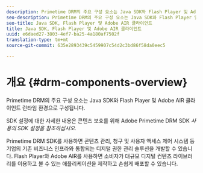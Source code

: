 ```yaml
---
description: Primetime DRM의 주요 구성 요소는 Java SDK와 Flash Player 및 Adobe AIR 클라이언트 런타임 환경으로 구성됩니다.
seo-description: Primetime DRM의 주요 구성 요소는 Java SDK와 Flash Player 및 Adobe AIR 클라이언트 런타임 환경으로 구성됩니다.
seo-title: Java SDK, Flash Player 및 Adobe AIR 클라이언트
title: Java SDK, Flash Player 및 Adobe AIR 클라이언트
uuid: e6daed27-3803-4ef7-ba25-4a180af7502f
translation-type: tm+mt
source-git-commit: 635e2893439c5459907c54d2c3bd86f58da0eec5

---
```



# 개요 {#drm-components-overview}

Primetime DRM의 주요 구성 요소는 Java SDK와 Flash Player 및 Adobe AIR 클라이언트 런타임 환경으로 구성됩니다.

SDK 설정에 대한 자세한 내용은 콘텐츠 보호를 위해 Adobe Primetime DRM SDK *사용의 SDK 설정을 참조하십시오.*

Primetime DRM SDK를 사용하면 콘텐츠 관리, 청구 및 사용자 액세스 제어 시스템 등 기업의 기존 비즈니스 인프라와 통합되는 디지털 권한 관리 솔루션을 개발할 수 있습니다. Flash Player와 Adobe AIR를 사용하면 소비자가 대규모 디지털 컨텐츠 라이브러리를 이용하고 볼 수 있는 애플리케이션을 제작하고 손쉽게 배포할 수 있습니다.
